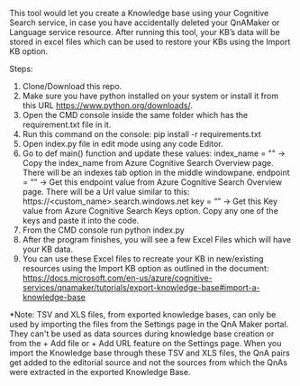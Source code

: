This tool would let you create a Knowledge base using your Cognitive Search service, in case you have accidentally deleted your QnAMaker or Language service resource.
After running this tool, your KB’s data will be stored in excel files which can be used to restore your KBs using the Import KB option.

Steps:
1.	Clone/Download this repo. 
2.	Make sure you have python installed on your system or install it from this URL https://www.python.org/downloads/.
3.	Open the CMD console inside the same folder which has the requirement.txt file in it.
4.	Run this command on the console:
pip install -r requirements.txt
5.	Open index.py file in edit mode using any code Editor.
6.	Go to def main() function and update these values:
index_name = "" -> Copy the index_name from Azure Cognitive Search Overview page. There will be an indexes tab option in the middle windowpane.
endpoint = “” -> Get this endpoint value from Azure Cognitive Search Overview page. There will be a Url value similar to this: https://<custom_name>.search.windows.net
key = “” -> Get this Key value from Azure Cognitive Search Keys option. Copy any one of the keys and paste it into the code.
7.	From the CMD console run python index.py
8.	After the program finishes, you will see a few Excel Files which will have your KB data.
9.	You can use these Excel files to recreate your KB in new/existing resources using the Import KB option as outlined in the document: 
https://docs.microsoft.com/en-us/azure/cognitive-services/qnamaker/tutorials/export-knowledge-base#import-a-knowledge-base


*Note: TSV and XLS files, from exported knowledge bases, can only be used by importing the files from the Settings page in the QnA Maker portal. They can't be used as data sources during knowledge base creation or from the + Add file or + Add URL feature on the Settings page.
When you import the Knowledge base through these TSV and XLS files, the QnA pairs get added to the editorial source and not the sources from which the QnAs were extracted in the exported Knowledge Base.
